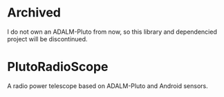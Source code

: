 # Archived  

I do not own an ADALM-Pluto from now, so this library and dependencied project will be discontinued.  

# PlutoRadioScope  
A radio power telescope based on ADALM-Pluto and Android sensors.  
